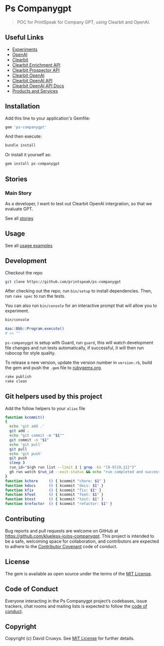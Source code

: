 # Ps Companygpt

> POC for PrintSpeak for Company GPT, using Clearbit and OpenAI.

## Useful Links

- [Experiments](./docs/EXPERIMENTS.md)
- [OpenAI](https://openai.com/)
- [Clearbit](https://clearbit.com/)
- [Clearbit Enrichment API](https://clearbit.com/docs#enrichment-api)
- [Clearbit Prospector API](https://clearbit.com/docs#prospector-api)
- [Clearbit OpenAI](https://clearbit.com/docs#openai)
- [Clearbit OpenAI API](https://clearbit.com/docs#openai-api)
- [Clearbit OpenAI API Docs](https://clearbit.com/docs#openai-api-docs)
- [Products and Services](https://docs.google.com/spreadsheets/d/19sC_StefqnFuk0yXhkKkgHCbVjMXb_WM-27m-h2XmpU/edit)

## Installation

Add this line to your application's Gemfile:

```ruby
gem 'ps-companygpt'
```

And then execute:

```bash
bundle install
```

Or install it yourself as:

```bash
gem install ps-companygpt
```

## Stories

### Main Story

As a developer, I want to test out Clearbit OpenAI intergration, so that we evaluate GPT.

See all [stories](./STORIES.md)


## Usage

See all [usage examples](./USAGE.md)



## Development

Checkout the repo

```bash
git clone https://github.com/printspeak/ps-companygpt
```

After checking out the repo, run `bin/setup` to install dependencies. Then, run `rake spec` to run the tests. 

You can also run `bin/console` for an interactive prompt that will allow you to experiment.

```bash
bin/console

Aaa::Bbb::Program.execute()
# => ""
```

`ps-companygpt` is setup with Guard, run `guard`, this will watch development file changes and run tests automatically, if successful, it will then run rubocop for style quality.

To release a new version, update the version number in `version.rb`, build the gem and push the `.gem` file to [rubygems.org](https://rubygems.org).

```bash
rake publish
rake clean
```

## Git helpers used by this project

Add the follow helpers to your `alias` file

```bash
function kcommit()
{
  echo 'git add .'
  git add .
  echo "git commit -m "$1""
  git commit -m "$1"
  echo 'git pull'
  git pull
  echo 'git push'
  git push
  sleep 3
  run_id="$(gh run list --limit 1 | grep -Eo "[0-9]{9,11}")"
  gh run watch $run_id --exit-status && echo "run completed and successful" && git pull && git tag | sort -V | tail -1
}
function kchore     () { kcommit "chore: $1" }
function kdocs      () { kcommit "docs: $1" }
function kfix       () { kcommit "fix: $1" }
function kfeat      () { kcommit "feat: $1" }
function ktest      () { kcommit "test: $1" }
function krefactor  () { kcommit "refactor: $1" }
```

## Contributing

Bug reports and pull requests are welcome on GitHub at https://github.com/klueless-io/ps-companygpt. This project is intended to be a safe, welcoming space for collaboration, and contributors are expected to adhere to the [Contributor Covenant](http://contributor-covenant.org) code of conduct.

## License

The gem is available as open source under the terms of the [MIT License](https://opensource.org/licenses/MIT).

## Code of Conduct

Everyone interacting in the Ps Companygpt project’s codebases, issue trackers, chat rooms and mailing lists is expected to follow the [code of conduct](https://github.com/klueless-io/ps-companygpt/blob/master/CODE_OF_CONDUCT.md).

## Copyright

Copyright (c) David Cruwys. See [MIT License](LICENSE.txt) for further details.
